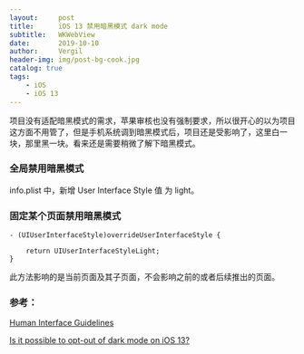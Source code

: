 ```yaml
---
layout:     post
title:      iOS 13 禁用暗黑模式 dark mode
subtitle:   WKWebView
date:       2019-10-10
author:     Vergil
header-img: img/post-bg-cook.jpg
catalog: true
tags:
    - iOS
    - iOS 13
---
```


项目没有适配暗黑模式的需求，苹果审核也没有强制要求，所以很开心的以为项目这方面不用管了，但是手机系统调到暗黑模式后，项目还是受影响了，这里白一块，那里黑一块。看来还是需要稍微了解下暗黑模式。

### 全局禁用暗黑模式

info.plist 中，新增 User Interface Style 值 为 light。

### 固定某个页面禁用暗黑模式

```
- (UIUserInterfaceStyle)overrideUserInterfaceStyle {

    return UIUserInterfaceStyleLight;
}
```

此方法影响的是当前页面及其子页面，不会影响之前的或者后续推出的页面。

### 参考：

[Human Interface Guidelines
](https://developer.apple.com/design/human-interface-guidelines/ios/visual-design/dark-mode/)

[Is it possible to opt-out of dark mode on iOS 13?](https://stackoverflow.com/questions/56537855/is-it-possible-to-opt-out-of-dark-mode-on-ios-13)